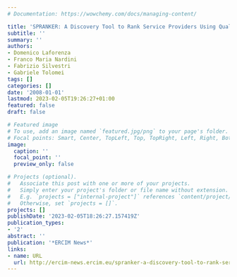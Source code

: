 ```yaml
---
# Documentation: https://wowchemy.com/docs/managing-content/

title: 'SPRANKER: A Discovery Tool to Rank Service Providers Using Quality of Experience'
subtitle: ''
summary: ''
authors:
- Domenico Laforenza
- Franco Maria Nardini
- Fabrizio Silvestri
- Gabriele Tolomei
tags: []
categories: []
date: '2008-01-01'
lastmod: 2023-02-05T19:26:27+01:00
featured: false
draft: false

# Featured image
# To use, add an image named `featured.jpg/png` to your page's folder.
# Focal points: Smart, Center, TopLeft, Top, TopRight, Left, Right, BottomLeft, Bottom, BottomRight.
image:
  caption: ''
  focal_point: ''
  preview_only: false

# Projects (optional).
#   Associate this post with one or more of your projects.
#   Simply enter your project's folder or file name without extension.
#   E.g. `projects = ["internal-project"]` references `content/project/deep-learning/index.md`.
#   Otherwise, set `projects = []`.
projects: []
publishDate: '2023-02-05T18:26:27.157419Z'
publication_types:
- '2'
abstract: ''
publication: '*ERCIM News*'
links:
- name: URL
  url: http://ercim-news.ercim.eu/spranker-a-discovery-tool-to-rank-service-providers-using-quality-of-experience
---
```

